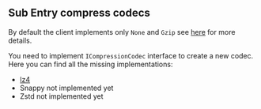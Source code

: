 Sub Entry compress codecs
---

By default the client implements only `None` and `Gzip` see [here](https://github.com/rabbitmq/rabbitmq-stream-dotnet-client#sub-entries-batching) for more details.


You need to implement `ICompressionCodec` interface to create a new codec. 
Here you can find all the missing implementations:
 - [lz4](./lz4) 
 - Snappy not implemented yet
 - Zstd not implemented yet
